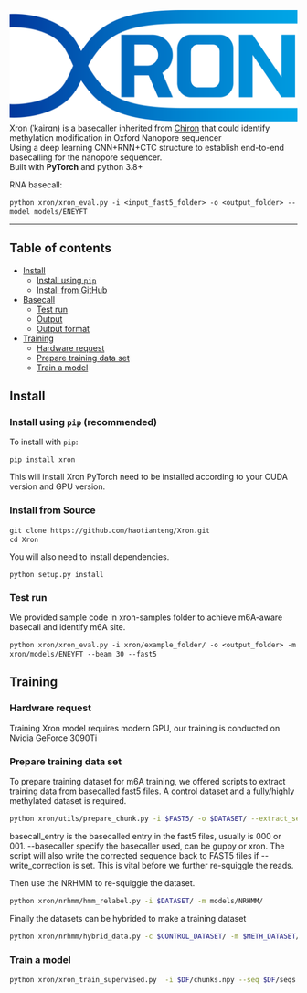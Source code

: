![xron_logo](https://github.com/haotianteng/Xron/blob/master/docs/images/xron_logo.png)
Xron (ˈkairɑn) is a basecaller inherited from [Chiron](https://github.com/haotianteng/Chiron) that could identify methylation modification in Oxford Nanopore sequencer  
Using a deep learning CNN+RNN+CTC structure to establish end-to-end basecalling for the nanopore sequencer.  
Built with **PyTorch** and python 3.8+

<!--
%If you found Xron useful, please consider to cite:  
%Cite paper need to be released
-->


RNA basecall:
```
python xron/xron_eval.py -i <input_fast5_folder> -o <output_folder> --model models/ENEYFT
```

---
## Table of contents

- [Install](#install)
    - [Install using `pip`](#install-using-pip)
    - [Install from GitHub](#install-from-github)
- [Basecall](#basecall)
    - [Test run](#test-run)
    - [Output](#output)
    - [Output format](#output-format)
- [Training](#training)
    - [Hardware request](#hardware-request)
    - [Prepare training data set](#prepare-training-data-set)
    - [Train a model](#train-a-model)

## Install
### <a name="install-using-pip"></a> Install using `pip` (recommended)
To install with `pip`:

```
pip install xron  
```
This will install Xron
PyTorch need to be installed according to your CUDA version and GPU version.

### <a name="install-from-github"></a> Install from Source

```
git clone https://github.com/haotianteng/Xron.git
cd Xron
```
You will also need to install dependencies.
```
python setup.py install
```

### Test run

We provided sample code in xron-samples folder to achieve m6A-aware basecall and identify m6A site.
```
python xron/xron_eval.py -i xron/example_folder/ -o <output_folder> -m xron/models/ENEYFT --beam 30 --fast5
```

## Training
### Hardware request
Training Xron model requires modern GPU, our training is conducted on Nvidia GeForce 3090Ti
### Prepare training data set
To prepare training dataset for m6A training, we offered scripts to extract training data from basecalled fast5 files. A control dataset and a fully/highly methylated dataset is required.
```bash
python xron/utils/prepare_chunk.py -i $FAST5/ -o $DATASET/ --extract_seq --write_correction --basecall_entry 001 --alternative_entry 000 --basecaller guppy --reference $REFERENCE_FASTA --mode rna_meth --extract_kmer -k 5 --chunk_len 4000
```
basecall_entry is the basecalled entry in the fast5 files, usually is 000 or 001. --basecaller specify the basecaller used, can be guppy or xron. The script will also write the corrected sequence back to FAST5 files if --write_correction is set. This is vital before we further re-squiggle the reads.

Then use the NRHMM to re-squiggle the dataset.
```bash
python xron/nrhmm/hmm_relabel.py -i $DATASET/ -m models/NRHMM/
```
Finally the datasets can be hybrided to make a training dataset
```bash
python xron/nrhmm/hybrid_data.py -c $CONTROL_DATASET/ -m $METH_DATASET/ -o $TRAIN/
```

### Train a model

```bash
python xron/xron_train_supervised.py  -i $DF/chunks.npy --seq $DF/seqs.npy --seq_lens.npy $DF/seq_lens.npy -o $OUTPUT/$MODEL_NAME 
```
